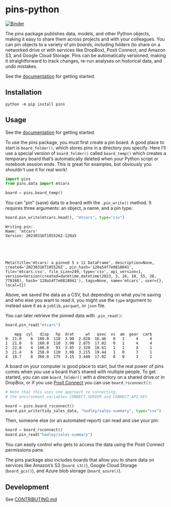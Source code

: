 # pins-python

[![Binder](https://mybinder.org/badge_logo.svg)](https://mybinder.org/v2/gh/machow/pins-python/HEAD)

The pins package publishes data, models, and other Python objects, making it
easy to share them across projects and with your colleagues. You can pin
objects to a variety of pin *boards*, including folders (to share on a
networked drive or with services like DropBox), Posit Connect, and Amazon
S3, and Google Cloud Storage.
Pins can be automatically versioned, making it straightforward to track changes,
re-run analyses on historical data, and undo mistakes.

See the [documentation](https://rstudio.github.io/pins-python) for getting started.

## Installation

```shell
python -m pip install pins
```

## Usage

See the [documentation](https://rstudio.github.io/pins-python) for getting started.

To use the pins package, you must first create a pin board. A good place
to start is `board_folder()`, which stores pins in a directory you
specify. Here I’ll use a special version of `board_folder()` called
`board_temp()` which creates a temporary board that’s automatically
deleted when your Python script or notebook session ends. This is great for examples, but
obviously you shouldn't use it for real work!


```python
import pins
from pins.data import mtcars

board = pins.board_temp()
```

You can "pin" (save) data to a board with the `.pin_write()` method. It requires three
arguments: an object, a name, and a pin type:


```python
board.pin_write(mtcars.head(), "mtcars", type="csv")
```

    Writing pin:
    Name: 'mtcars'
    Version: 20230316T105526Z-120a5





    Meta(title='mtcars: a pinned 5 x 11 DataFrame', description=None, created='20230316T105526Z', pin_hash='120a54f7e0818041', file='mtcars.csv', file_size=249, type='csv', api_version=1, version=Version(created=datetime.datetime(2023, 3, 16, 10, 55, 26, 770168), hash='120a54f7e0818041'), tags=None, name='mtcars', user={}, local={})



Above, we saved the data as a CSV, but depending on
what you’re saving and who else you want to read it, you might use the
`type` argument to instead save it as a `joblib`, `parquet`, or `json` file.

You can later retrieve the pinned data with `.pin_read()`:


```python
board.pin_read("mtcars")
```




        mpg  cyl   disp   hp  drat     wt   qsec  vs  am  gear  carb
    0  21.0    6  160.0  110  3.90  2.620  16.46   0   1     4     4
    1  21.0    6  160.0  110  3.90  2.875  17.02   0   1     4     4
    2  22.8    4  108.0   93  3.85  2.320  18.61   1   1     4     1
    3  21.4    6  258.0  110  3.08  3.215  19.44   1   0     3     1
    4  18.7    8  360.0  175  3.15  3.440  17.02   0   0     3     2



A board on your computer is good place to start, but the real power of
pins comes when you use a board that’s shared with multiple people. To
get started, you can use `board_folder()` with a directory on a shared
drive or in DropBox, or if you use [Posit
Connect](https://www.rstudio.com/products/connect/) you can use
`board_rsconnect()`:

```python
# Note that this uses one approach to connecting,
# the environment variables CONNECT_SERVER and CONNECT_API_KEY

board = pins.board_rsconnect()
board.pin_write(tidy_sales_data, "hadley/sales-summary", type="csv")
```

Then, someone else (or an automated report) can read and use your
pin:

```python
board = board_rsconnect()
board.pin_read("hadley/sales-summary")
```

You can easily control who gets to access the data using the Posit
Connect permissions pane.

The pins package also includes boards that allow you to share data on
services like Amazon’s S3 (`board_s3()`), Google Cloud Storage (`board_gcs()`),
and Azure blob storage (`board_azure()`).

## Development

See [CONTRIBUTING.md](CONTRIBUTING.md)
